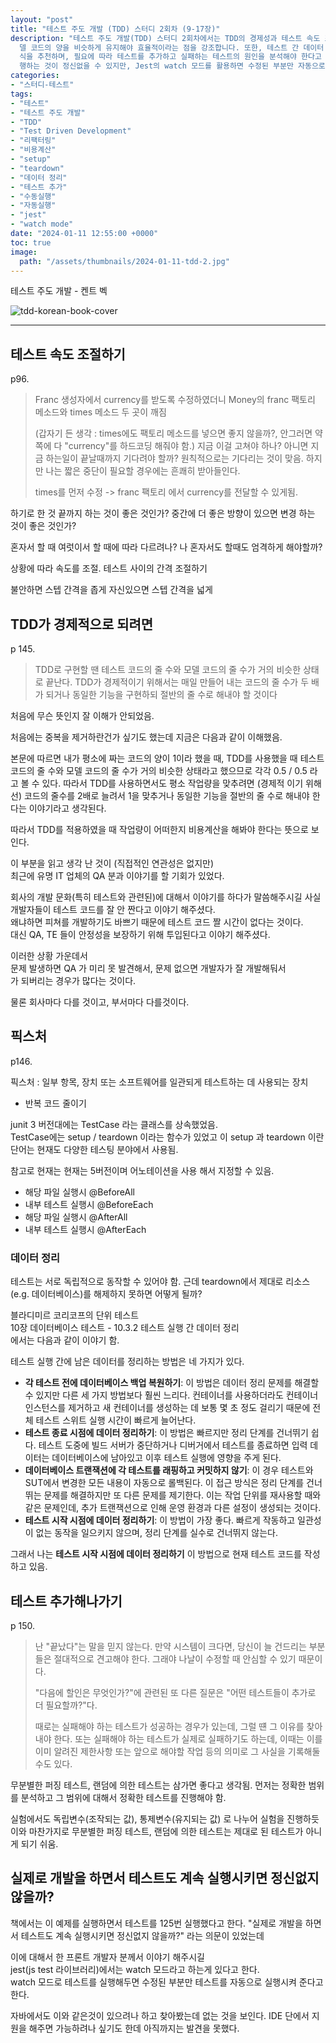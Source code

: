 ```yaml
---
layout: "post"
title: "테스트 주도 개발 (TDD) 스터디 2회차 (9-17장)"
description: "테스트 주도 개발(TDD) 스터디 2회차에서는 TDD의 경제성과 테스트 속도 조절 방법에 대해 논의하며, 테스트 코드와 모\
  델 코드의 양을 비슷하게 유지해야 효율적이라는 점을 강조합니다. 또한, 테스트 간 데이터 정리 방법으로 테스트 시작 시점에 데이터를 정리하는 방\
  식을 추천하며, 필요에 따라 테스트를 추가하고 실패하는 테스트의 원인을 분석해야 한다고 설명합니다. 마지막으로, 개발 중 테스트를 지속적으로 실\
  행하는 것이 정신없을 수 있지만, Jest의 watch 모드를 활용하면 수정된 부분만 자동으로 테스트할 수 있어 효율성을 높일 수 있습니다."
categories:
- "스터디-테스트"
tags:
- "테스트"
- "테스트 주도 개발"
- "TDD"
- "Test Driven Development"
- "리팩터링"
- "비용계산"
- "setup"
- "teardown"
- "데이터 정리"
- "테스트 추가"
- "수동실행"
- "자동실행"
- "jest"
- "watch mode"
date: "2024-01-11 12:55:00 +0000"
toc: true
image:
  path: "/assets/thumbnails/2024-01-11-tdd-2.jpg"
---
```


테스트 주도 개발 - 켄트 벡

![tdd-korean-book-cover](/assets/images/2024-01-11-tdd-2/tdd-korean-book-cover.jpeg)

---

## 테스트 속도 조절하기

p96.

> Franc 생성자에서 currency를 받도록 수정하였더니
> Money의 franc 팩토리 메소드와 times 메소드 두 곳이 깨짐
>
> (갑자기 든 생각 : times에도 팩토리 메소드를 넣으면 좋지 않을까?, 안그러면 약쪽에 다 "currency"를 하드코딩 해줘야 함.)
> 지금 이걸 고쳐야 하나? 아니면 지금 하는일이 끝날때까지 기다려야 할까?
> 원칙적으로는 기다리는 것이 맞음. 하지만 나는 짧은 중단이 필요할 경우에는 흔쾌히 받아들인다.
>
> times를 먼저 수정 -> franc 팩토리 에서 currency를 전달할 수 있게됨.

하기로 한 것 끝까지 하는 것이 좋은 것인가?
중간에 더 좋은 방향이 있으면 변경 하는 것이 좋은 것인가?

혼자서 할 때 여럿이서 할 때에 따라 다르려나?
나 혼자서도 할때도 엄격하게 해야할까?

상황에 따라 속도를 조절. 테스트 사이의 간격 조절하기

불안하면 스텝 간격을 좁게
자신있으면 스텝 간격을 넓게

## TDD가 경제적으로 되려면

p 145.

> TDD로 구현할 땐 테스트 코드의 줄 수와 모델 코드의 줄 수가 거의 비슷한 상태로 끝난다.
> TDD가 경제적이기 위해서는 매일 만들어 내는 코드의 줄 수가 두 배가 되거나 동일한 기능을 구현하되 절반의 줄 수로 해내야 할 것이다

처음에 무슨 뜻인지 잘 이해가 안되었음.

처음에는 중복을 제거하란건가 싶기도 했는데 지금은 다음과 같이 이해했음.

본문에 따르면 내가 평소에 짜는 코드의 양이 1이라 했을 때, TDD를 사용했을 때 테스트 코드의 줄 수와 모델 코드의 줄 수가 거의 비슷한 상태라고 했으므로 각각 0.5 / 0.5 라고 볼 수 있다. 따라서 TDD를 사용하면서도 평소 작업량을 맞추려면 (경제적 이기 위해선) 코드의 줄수를 2배로 늘려서 1을 맞추거나 동일한 기능을 절반의 줄 수로 해내야 한다는 이야기라고 생각된다.

따라서 TDD를 적용하였을 때 작업량이 어떠한지 비용계산을 해봐야 한다는 뜻으로 보인다.

이 부분을 읽고 생각 난 것이 (직접적인 연관성은 없지만)  
최근에 유명 IT 업체의 QA 분과 이야기를 할 기회가 있었다.

회사의 개발 문화(특히 테스트와 관련된)에 대해서 이야기를 하다가 말씀해주시길 사실 개발자들이 테스트 코드를 잘 안 짠다고 이야기 해주셨다.  
왜냐하면 피쳐를 개발하기도 바쁘기 때문에 테스트 코드 짤 시간이 없다는 것이다.  
대신 QA, TE 들이 안정성을 보장하기 위해 투입된다고 이야기 해주셨다.

이러한 상황 가운데서  
문제 발생하면 QA 가 미리 못 발견해서, 문제 없으면 개발자가 잘 개발해둬서  
가 되버리는 경우가 많다는 것이다.

물론 회사마다 다를 것이고, 부서마다 다를것이다.

## 픽스처

p146.

픽스처 : 일부 항목, 장치 또는 소프트웨어를 일관되게 테스트하는 데 사용되는 장치

- 반복 코드 줄이기

junit 3 버전대에는 TestCase 라는 클래스를 상속했었음.  
TestCase에는 setup / teardown 이라는 함수가 있었고 이 setup 과 teardown 이란 단어는 현재도 다양한 테스팅 분야에서 사용됨.

참고로 현재는 현재는 5버전이며 어노테이션을 사용 해서 지정할 수 있음.

- 해당 파일 실행시 @BeforeAll
- 내부 테스트 실행시 @BeforeEach
- 해당 파일 실행시 @AfterAll
- 내부 테스트 실행시 @AfterEach

### 데이터 정리

테스트는 서로 독립적으로 동작할 수 있어야 함.
근데 teardown에서 제대로 리소스(e.g. 데이터베이스)를 해제하지 못하면 어떻게 될까?

블라디미르 코리코프의 단위 테스트  
10장 데이터베이스 테스트 - 10.3.2 테스트 실행 간 데이터 정리  
에서는 다음과 같이 이야기 함.

테스트 실행 간에 남은 데이터를 정리하는 방법은 네 가지가 있다.

- **각 테스트 전에 데이터베이스 백업 복원하기**: 이 방법은 데이터 정리 문제를 해결할 수 있지만 다른 세 가지 방법보다 훨씬 느리다. 컨테이너를 사용하더라도 컨테이너 인스턴스를 제거하고 새 컨테이너를 생성하는 데 보통 몇 초 정도 걸리기 때문에 전체 테스트 스위트 실행 시간이 빠르게 늘어난다.
- **테스트 종료 시점에 데이터 정리하기**: 이 방법은 빠르지만 정리 단계를 건너뛰기 쉽다. 테스트 도중에 빌드 서버가 중단하거나 디버거에서 테스트를 종료하면 입력 데이터는 데이터베이스에 남아있고 이후 테스트 실행에 영향을 주게 된다.
- **데이터베이스 트랜잭션에 각 테스트를 래핑하고 커밋하지 않기**: 이 경우 테스트와 SUT에서 변경한 모든 내용이 자동으로 롤백된다. 이 접근 방식은 정리 단계를 건너뛰는 문제를 해결하지만 또 다른 문제를 제기한다. 이는 작업 단위를 재사용할 때와 같은 문제인데, 추가 트랜잭션으로 인해 운영 환경과 다른 설정이 생성되는 것이다.
- **테스트 시작 시점에 데이터 정리하기**: 이 방법이 가장 좋다. 빠르게 작동하고 일관성이 없는 동작을 일으키지 않으며, 정리 단계를 실수로 건너뛰지 않는다.

그래서 나는 **테스트 시작 시점에 데이터 정리하기** 이 방법으로 현재 테스트 코드를 작성하고 있음.

## 테스트 추가해나가기

p 150.

> 난 "끝났다"는 말을 믿지 않는다.
> 만약 시스템이 크다면, 당신이 늘 건드리는 부분들은 절대적으로 견고해야 한다. 그래야 나날이 수정할 때 안심할 수 있기 때문이다.
>
> "다음에 할인은 무엇인가?"에 관련된 또 다른 질문은
> "어떤 테스트들이 추가로 더 필요할까?"다.
>
> 때로는 실패해야 하는 테스트가 성공하는 경우가 있는데, 그럴 떈 그 이유를 찾아내야 한다.
> 또는 실패해야 하는 테스트가 실제로 실패하기도 하는데, 이때는 이를 이미 알려진 제한사항 또는 앞으로 해야할 작업 등의 의미로 그 사실을 기록해둘 수도 있다.

무분별한 퍼징 테스트, 랜덤에 의한 테스트는 삼가면 좋다고 생각됨. 먼저는 정확한 범위를 분석하고 그 범위에 대해서 정확한 테스트를 진행해야 함.

실험에서도 독립변수(조작되는 값), 통제변수(유지되는 값) 로 나누어 실험을 진행하듯 이와 마찬가지로 무분별한 퍼징 테스트, 랜덤에 의한 테스트는 제대로 된 테스트가 아니게 되기 쉬움.

## 실제로 개발을 하면서 테스트도 계속 실행시키면 정신없지 않을까?

책에서는 이 예제를 실행하면서 테스트를 125번 실행했다고 한다.
"실제로 개발을 하면서 테스트도 계속 실행시키면 정신없지 않을까?" 라는 의문이 있었는데

이에 대해서 한 프론트 개발자 분께서 이야기 해주시길  
jest(js test 라이브러리)에서는 watch 모드라고 하는게 있다고 한다.  
watch 모드로 테스트를 실행해두면 수정된 부분만 테스트를 자동으로 실행시켜 준다고 한다.

자바에서도 이와 같은것이 있으려나 하고 찾아봤는데 없는 것을 보인다. IDE 단에서 지원을 해주면 가능하려나 싶기도 한데 아직까지는 발견을 못했다.
